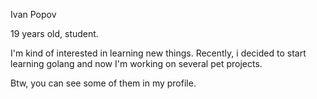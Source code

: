 Ivan Popov

19 years old, student.

I'm kind of interested in learning new things.
Recently, i decided to start learning golang and now I'm working on several pet projects.

Btw, you can see some of them in my profile.
